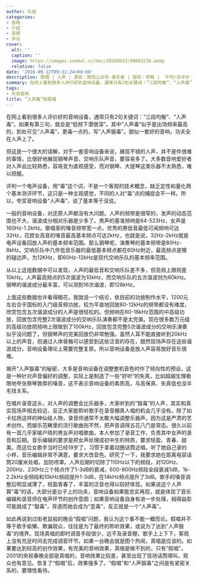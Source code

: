 ```yaml
---
author: 乐迪
categories:
- 音响
- 介绍
- 音频
- 评论
cover:
  alt: ''
  caption: ''
  image: https://images.soomal.cc/doc/20160912/00063216.webp
  relative: false
date: '2016-09-12T09:31:24+08:00'
description: 假唱 | 人声 | 源自：微信公众号-爱乐者 | 版权：转载 |  平均/总评分：10.00/50
summary: 在网上看到很多人评价好的音响设备，通常只有2句关键词：“三段均衡”、“人声毒”。如果有第三句，就会是“低频下潜很深”。其中“人声毒”似乎是出场频率最高的，到处可见“人声毒”，更毒一点的，写“人声狠毒”。貌似一套好的音响，功夫全在人声上了……
tags:
- 乐说音响
title: “人声毒”和假唱
---
```


在网上看到很多人评价好的音响设备，通常只有2句关键词：“三段均衡”、“人声毒”。如果有第三句，就会是“低频下潜很深”。其中“人声毒”似乎是出场频率最高的，到处可见“人声毒”，更毒一点的，写“人声狠毒”。貌似一套好的音响，功夫全在人声上了。

但这是一个很大的误解，对于一套音响设备来说，展现不错的人声，并不是件很难的事情，比很好地展现钢琴声音、交响乐队声音，要容易多了。大多数音响爱好者对人声会比较熟悉，容易变为直观感受，而对钢琴、大提琴这类乐器不太熟悉，难以把握。

评判一个电声设备，用“毒”这个词，不是一个客观的技术概念，缺乏定性和量化两个基本测评环节，这只是一种主观感觉，不同的人对“毒”点的捕捉会不一样。所以，夸奖音响设备“人声毒”，说了基本等于没说。

一般的音响设备，对还原人声都没有大问题。人声的频带是很窄的，发声的动态范围也不大，谐波成分相对乐器是少多了。男声的基准频响是64-523Hz，女声是160Hz-1.2kHz。歌唱家的嗓音频带宽一点，优秀的男低音最低可闻频响可达32Hz，花腔女高音的嗓音最高基本频点可达2kHz，也就是说，32Hz-2kHz就是电声设备回放人声的基本频率范围。那么钢琴呢，演奏琴的基本频带是80Hz-8kHz。交响乐队中几件低音乐器的最低基本频点都在60Hz附近，最高频点是镲的碰边声，为12KHz，即60Hz-12kHz是现代交响乐队的基本频率范围。

从以上这组数据中可以发现，人声的最低音和交响乐队差不多，但高频上限则差10kHz。人声最高频点的5次谐波为10kHz，而交响乐队的五次谐波则为60kHz。钢琴的谐波成分最丰富，可以测到16次谐波，即128kHz。

上面这些数据也许看得眼花，我就说一个结论，依目前的功放制作水平，1200元左右合乎国标的入门级音频功放，较为平直地回放80-12kHz的频带都没有难度，欣赏包含五次谐波成分的人声是很轻松的。但频响在60-16kHz范围的中高级功放，回放包含完整2次谐波成分的交响乐队演奏都不是太完美。现在很多数万元级的高级功放把频响上限做到了100kHz，回放包含完整5次谐波成分的交响乐演奏似乎没问题了，但钢琴声的完美回放仍非常勉强。虽然人耳不能直接听到20kHz以上的声音，但通过人体骨骼可以感受到这些泛音的存在，既然现场声存在这些谐波成分，音响设备理论上需要完整复原。所以音响设备是放人声容易放好音乐很难。

揭开“人声狠毒”的秘密，大多是音响设备在调整整机音色时作了倾向性的预设，这是一种针对声音偏好的调整，实际上是制造了一些“好听”的失真，比如超越生理极限地夸张蔡琴敦厚的嗓音，这不表示音响设备的素质高，与高保真、失真低也没半毛钱关系。

在唱片录音这头，对人声的调整会比乐器多，大家听到的“狠毒”的人声，其实和真实现场声相去较远，反正大家能聆听歌手在录音棚真人唱的机会几乎没有。除了如卡拉扬这样的神仙级人物，录音师通常不太敢大幅调整乐器声，因为这是严肃的艺术创作。而娱乐范畴里的流行歌曲则不然，把声音调得五花八门是常态。很久以前有一首几乎家喻户晓的男女声对唱歌曲，本人参加了录音工作，负责其中女声的录音和后期。音乐编辑的要求是把女声处理成初中生的特质，要求轻盈、青春、甜美。而这位女歌手当时已经19岁了，习惯于拿着动圈话筒近唱，听了她自己录的小样，音乐编辑非常不满意，要求大改音色。研究了一下，我要求她在距离电容话筒20厘米处唱，加防喷罩。人声后期时切除了110Hz以下的频段，对120Hz、200Hz、230Hz三个频点作了1-3dB的衰减，600-800Hz频段全段衰减1dB，1k-2.2kHz全频段和10kHz频段提升1-3dB，在14kHz频点提升了3dB。歌手的嗓音调整后明显减薄了，轻盈青春了，丰富的泛音也得以较好体现。如果说这个人声算“毒”的话，大部分是台子上的功夫，音响设备如果能忠实再现，就是体现了音乐编辑和录音师在电声环节的创作意图；如果音响设备自身有进一步处理，相得益彰可能就成了“狠毒”，背道而驰会成为“歪毒”，反正就是一个“人声毒”。

如此再说到过街老鼠般的晚会“假唱”问题，我认为这个事不能一概而论。假唱并不等于歌手偷懒、欺骗观众，往往是为了最终的聆听效果，或说为了达到“人声狠毒”的境界。现场真唱的即时调音手段很少，远不及录音棚，歌手上上下下，客观上没有充足时间去完成调音环节。如果一台晚会就是图个热闹，真唱是应该的。如果要达到较高的创作效果，有完美的音响效果，真唱是做不到的，只有“假唱”。2001的央视春晚全部是真唱的，音响效果比较差，甚至出现了现场话筒啸叫，观众也有意见。恢复了“假唱”后，效果强多了。“假唱”和“人声狠毒”之间是有紧密关系的，要理性看待。